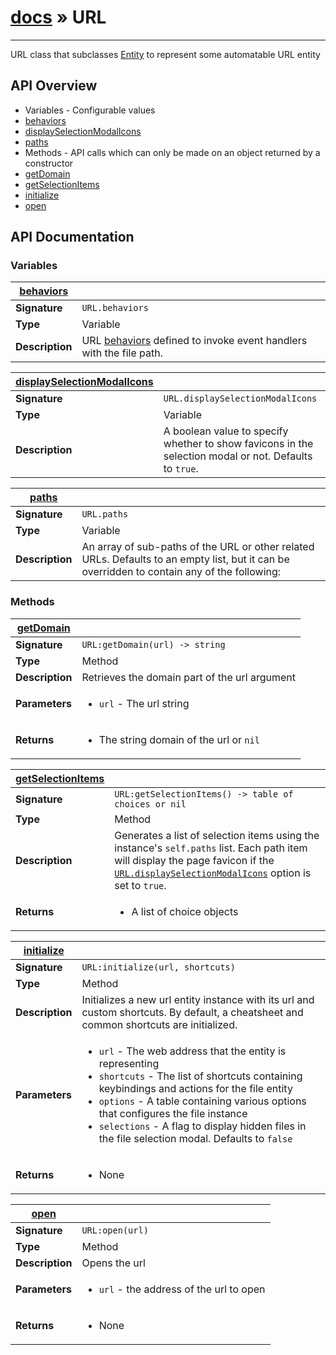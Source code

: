 # [docs](index.md) » URL
---

URL class that subclasses [Entity](Entity.html) to represent some automatable URL entity


## API Overview
* Variables - Configurable values
 * [behaviors](#behaviors)
 * [displaySelectionModalIcons](#displaySelectionModalIcons)
 * [paths](#paths)
* Methods - API calls which can only be made on an object returned by a constructor
 * [getDomain](#getDomain)
 * [getSelectionItems](#getSelectionItems)
 * [initialize](#initialize)
 * [open](#open)

## API Documentation

### Variables

| [behaviors](#behaviors)         |                                                                                     |
| --------------------------------------------|-------------------------------------------------------------------------------------|
| **Signature**                               | `URL.behaviors`                                                                    |
| **Type**                                    | Variable                                                                     |
| **Description**                             | URL [behaviors](Entity.html#behaviors) defined to invoke event handlers with the file path.                                                                     |

| [displaySelectionModalIcons](#displaySelectionModalIcons)         |                                                                                     |
| --------------------------------------------|-------------------------------------------------------------------------------------|
| **Signature**                               | `URL.displaySelectionModalIcons`                                                                    |
| **Type**                                    | Variable                                                                     |
| **Description**                             | A boolean value to specify whether to show favicons in the selection modal or not. Defaults to `true`.                                                                     |

| [paths](#paths)         |                                                                                     |
| --------------------------------------------|-------------------------------------------------------------------------------------|
| **Signature**                               | `URL.paths`                                                                    |
| **Type**                                    | Variable                                                                     |
| **Description**                             | An array of sub-paths of the URL or other related URLs. Defaults to an empty list, but it can be overridden to contain any of the following:                                                                     |

### Methods

| [getDomain](#getDomain)         |                                                                                     |
| --------------------------------------------|-------------------------------------------------------------------------------------|
| **Signature**                               | `URL:getDomain(url) -> string`                                                                    |
| **Type**                                    | Method                                                                     |
| **Description**                             | Retrieves the domain part of the url argument                                                                     |
| **Parameters**                              | <ul><li>`url` - The url string</li></ul> |
| **Returns**                                 | <ul><li> The string domain of the url or `nil`</li></ul>          |

| [getSelectionItems](#getSelectionItems)         |                                                                                     |
| --------------------------------------------|-------------------------------------------------------------------------------------|
| **Signature**                               | `URL:getSelectionItems() -> table of choices or nil`                                                                    |
| **Type**                                    | Method                                                                     |
| **Description**                             | Generates a list of selection items using the instance's `self.paths` list. Each path item will display the page favicon if the [`URL.displaySelectionModalIcons`](URL.html#displaySelectionModalIcons) option is set to `true`.                                                                     |
| **Returns**                                 | <ul><li> A list of choice objects</li></ul>          |

| [initialize](#initialize)         |                                                                                     |
| --------------------------------------------|-------------------------------------------------------------------------------------|
| **Signature**                               | `URL:initialize(url, shortcuts)`                                                                    |
| **Type**                                    | Method                                                                     |
| **Description**                             | Initializes a new url entity instance with its url and custom shortcuts. By default, a cheatsheet and common shortcuts are initialized.                                                                     |
| **Parameters**                              | <ul><li>`url` - The web address that the entity is representing</li><li>`shortcuts` - The list of shortcuts containing keybindings and actions for the file entity</li><li>`options` - A table containing various options that configures the file instance</li><li>  `selections` - A flag to display hidden files in the file selection modal. Defaults to `false`</li></ul> |
| **Returns**                                 | <ul><li>None</li></ul>          |

| [open](#open)         |                                                                                     |
| --------------------------------------------|-------------------------------------------------------------------------------------|
| **Signature**                               | `URL:open(url)`                                                                    |
| **Type**                                    | Method                                                                     |
| **Description**                             | Opens the url                                                                     |
| **Parameters**                              | <ul><li>`url` - the address of the url to open</li></ul> |
| **Returns**                                 | <ul><li> None</li></ul>          |

